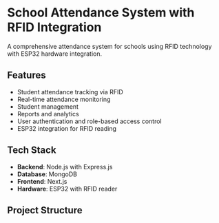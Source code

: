 # School Attendance System with RFID Integration

A comprehensive attendance system for schools using RFID technology with ESP32 hardware integration.

## Features

- Student attendance tracking via RFID
- Real-time attendance monitoring
- Student management
- Reports and analytics
- User authentication and role-based access control
- ESP32 integration for RFID reading

## Tech Stack

- **Backend**: Node.js with Express.js
- **Database**: MongoDB
- **Frontend**: Next.js
- **Hardware**: ESP32 with RFID reader

## Project Structure
